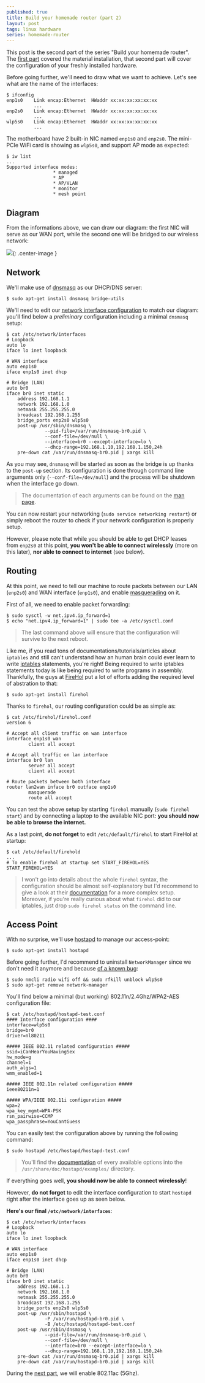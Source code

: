 ```yaml
---
published: true
title: Build your homemade router (part 2)
layout: post
tags: linux hardware
series: homemade-router
---
```


This post is the second part of the series "Build your homemade router". The [first part](https://renaudcerrato.github.io/2016/05/21/build-your-homemade-router-part1/) covered the material installation, that second part will cover the configuration of your freshly installed hardware.

Before going further, we'll need to draw what we want to achieve. Let's see what are the name of the interfaces:

```shell
$ ifconfig
enp1s0    Link encap:Ethernet  HWaddr xx:xx:xx:xx:xx:xx           
          ...
enp2s0    Link encap:Ethernet  HWaddr xx:xx:xx:xx:xx:xx  
          ...
wlp5s0    Link encap:Ethernet  HWaddr xx:xx:xx:xx:xx:xx
          ...         
```

The motherboard have 2 built-in NIC named `enp1s0` and `enp2s0`. The mini-PCIe WiFi card is showing as `wlp5s0`, and support AP mode as expected:

```shell
$ iw list
...
Supported interface modes:
                 * managed
                 * AP
                 * AP/VLAN
                 * monitor
                 * mesh point
```


## Diagram

From the informations above, we can draw our diagram: the first NIC will serve as our WAN port, while the second one will be bridged to our wireless network:


![](/images/router-simple.png){: .center-image }



## Network

We'll make use of [dnsmasq](http://manpages.ubuntu.com/manpages/xenial/man8/dnsmasq.8.html) as our DHCP/DNS server:

```shell
$ sudo apt-get install dnsmasq bridge-utils
```

We'll need to edit our [network interface configuration](http://manpages.ubuntu.com/manpages/xenial/man5/interfaces.5.html) to match our diagram: you'll find below a _preliminary_ configuration including a minimal `dnsmasq` setup:

```shell
$ cat /etc/network/interfaces
# Loopback
auto lo
iface lo inet loopback

# WAN interface
auto enp1s0
iface enp1s0 inet dhcp

# Bridge (LAN)
auto br0 
iface br0 inet static
    address 192.168.1.1
    network 192.168.1.0
    netmask 255.255.255.0
    broadcast 192.168.1.255 
    bridge_ports enp2s0 wlp5s0
    post-up /usr/sbin/dnsmasq \
              --pid-file=/var/run/dnsmasq-br0.pid \
              --conf-file=/dev/null \
              --interface=br0 --except-interface=lo \
              --dhcp-range=192.168.1.10,192.168.1.150,24h
    pre-down cat /var/run/dnsmasq-br0.pid | xargs kill
```

As you may see, `dnsmasq` will be started as soon as the bridge is up thanks to the `post-up` section. Its configuration is done through command line arguments only (`--conf-file=/dev/null`) and the process will be shutdown when the interface go down. 

> The documentation of each arguments can be found on the [man page](http://manpages.ubuntu.com/manpages/xenial/man8/dnsmasq.8.html).

You can now restart your networking (`sudo service networking restart`) or simply reboot the router to check if your network configuration is properly setup. 

However, please note that while you should be able to get DHCP leases from `enp2s0` at this point, **you won't be able to connect wirelessly** (more on this later), **nor able to connect to internet** (see below).

## Routing

At this point, we need to tell our machine to route packets between our LAN (`enp2s0`) and WAN interface (`enp1s0`), and enable [masquerading](http://www.billauer.co.il/ipmasq-html.html) on it.

First of all, we need to enable packet forwarding:

```shell
$ sudo sysctl -w net.ipv4.ip_forward=1
$ echo "net.ipv4.ip_forward=1" | sudo tee -a /etc/sysctl.conf
```

> The last command above will ensure that the configuration will survive to the next reboot.

Like me, if you read tons of documentations/tutorials/articles about `iptables` and still can't understand how an human brain could ever learn to write [iptables](https://help.ubuntu.com/community/IptablesHowTo) statements, you're right! Being required to write iptables statements today is like being required to write programs in assembly. Thankfully, the guys at [FireHol](https://firehol.org/) put a lot of efforts adding the required level of abstration to that:

```shell
$ sudo apt-get install firehol
```

Thanks to `firehol`, our routing configuration could be as simple as:

```shell
$ cat /etc/firehol/firehol.conf 
version 6

# Accept all client traffic on wan interface
interface enp1s0 wan
        client all accept

# Accept all traffic on lan interface
interface br0 lan
        server all accept
        client all accept

# Route packets between both interface
router lan2wan inface br0 outface enp1s0
        masquerade
        route all accept
```

You can test the above setup by starting `firehol` manually (`sudo firehol start`) and by connecting a laptop to the available NIC port: **you should now be able to browse the internet.**

As a last point, **do not forget** to edit `/etc/default/firehol` to start FireHol at startup:

```shell
$ cat /etc/default/firehold
...
# To enable firehol at startup set START_FIREHOL=YES
START_FIREHOL=YES
```

> I won't go into details about the whole `firehol` syntax, the configuration should be almost self-explanatory but I'd recommend to give a look at their [documentation](https://firehol.org/documentation/) for a more complex setup. Moreover, if you're really curious about what `firehol` did to our iptables, just drop `sudo firehol status` on the command line.


## Access Point

With no surprise, we'll use [hostapd](https://wiki.gentoo.org/wiki/Hostapd) to manage our access-point:

```shell
$ sudo apt-get install hostapd
```

Before going further, I'd recommend to uninstall `NetworkManager` since we don't need it anymore and because [of a known bug](https://bugs.launchpad.net/ubuntu/+source/wpa/+bug/1289047):

```
$ sudo nmcli radio wifi off && sudo rfkill unblock wlp5s0
$ sudo apt-get remove network-manager
```

You'll find below a minimal (but working) 802.11n/2.4Ghz/WPA2-AES configuration file:

```shell
$ cat /etc/hostapd/hostapd-test.conf 
#### Interface configuration ####
interface=wlp5s0
bridge=br0
driver=nl80211

##### IEEE 802.11 related configuration #####
ssid=iCanHearYouHavingSex
hw_mode=g
channel=1
auth_algs=1
wmm_enabled=1

##### IEEE 802.11n related configuration #####
ieee80211n=1

##### WPA/IEEE 802.11i configuration #####
wpa=2
wpa_key_mgmt=WPA-PSK
rsn_pairwise=CCMP
wpa_passphrase=YouCantGuess
```

You can easily test the configuration above by running the following command:

```shell
$ sudo hostapd /etc/hostapd/hostapd-test.conf
```

> You'll find the [documentation](https://gist.github.com/renaudcerrato/db053d96991aba152cc17d71e7e0f63c) of every available options into the `/usr/share/doc/hostapd/examples/` directory. 

If everything goes well, **you should now be able to connect wirelessly**! 

However, **do not forget** to edit the interface configuration to start `hostapd` right after the interface goes up as seen below.

**Here's our final `/etc/network/interfaces`**:

```shell
$ cat /etc/network/interfaces
# Loopback
auto lo
iface lo inet loopback

# WAN interface
auto enp1s0
iface enp1s0 inet dhcp

# Bridge (LAN)
auto br0 
iface br0 inet static
    address 192.168.1.1
    network 192.168.1.0
    netmask 255.255.255.0
    broadcast 192.168.1.255 
    bridge_ports enp2s0 wlp5s0
    post-up /usr/sbin/hostapd \
              -P /var/run/hostapd-br0.pid \
              -B /etc/hostapd/hostapd-test.conf
    post-up /usr/sbin/dnsmasq \
              --pid-file=/var/run/dnsmasq-br0.pid \
              --conf-file=/dev/null \
              --interface=br0 --except-interface=lo \
              --dhcp-range=192.168.1.10,192.168.1.150,24h               
    pre-down cat /var/run/dnsmasq-br0.pid | xargs kill
    pre-down cat /var/run/hostapd-br0.pid | xargs kill

```


During the [next part](/2016/05/30/build-your-homemade-router-part3/), we will enable 802.11ac (5Ghz).
